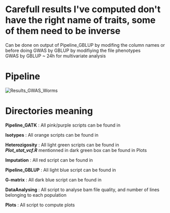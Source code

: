 # Carefull results I've computed don't have the right name of traits, some of them need to be inverse
Can be done on output of Pipeline_GBLUP by modifing the column names or before doing GWAS by GBLUP by modifiying the file phenotypes  
GWAS by GBLUP ~ 24h for multivariate analysis

# Pipeline
![Results_GWAS_Worms](https://github.com/ExpEvolWormLab/Alix_internship/assets/83120878/0cf5be21-7a76-4b14-8773-1b82055ff5f1)

# Directories meaning
**Pipeline_GATK** : All pink/purple scripts can be found in 

**Isotypes** : All orange scripts can be found in 

**Heterozigosity** : All light green scripts can be found in  
***Plot_stat_vcf.R*** mentionned in dark green box can be found in Plots

**Imputation** : All red script can be found in 

**Pipeline_GBLUP** : All light blue script can be found in 

**G-matrix** : All dark blue script can be found in 


**DataAnalysing** : All script to analyse bam file quality, and number of lines belonging to each population

**Plots** : All script to compute plots
